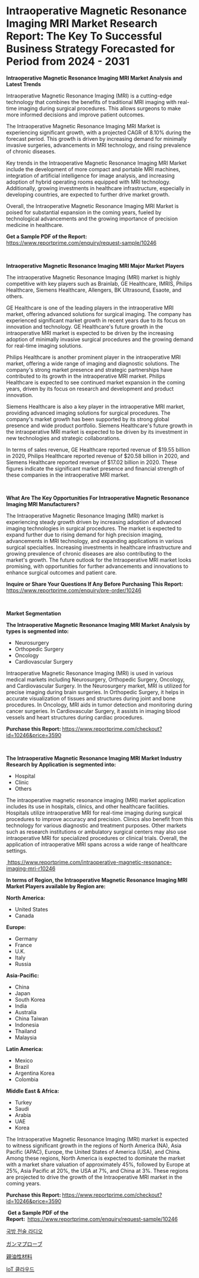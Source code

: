 <p><h1>Intraoperative Magnetic Resonance Imaging MRI Market Research Report: The Key To Successful Business Strategy Forecasted for Period from 2024 - 2031</h1></p><p><strong>Intraoperative Magnetic Resonance Imaging MRI Market Analysis and Latest Trends</strong></p>
<p><p>Intraoperative Magnetic Resonance Imaging (MRI) is a cutting-edge technology that combines the benefits of traditional MRI imaging with real-time imaging during surgical procedures. This allows surgeons to make more informed decisions and improve patient outcomes.</p><p>The Intraoperative Magnetic Resonance Imaging MRI Market is experiencing significant growth, with a projected CAGR of 8.10% during the forecast period. This growth is driven by increasing demand for minimally invasive surgeries, advancements in MRI technology, and rising prevalence of chronic diseases.</p><p>Key trends in the Intraoperative Magnetic Resonance Imaging MRI Market include the development of more compact and portable MRI machines, integration of artificial intelligence for image analysis, and increasing adoption of hybrid operating rooms equipped with MRI technology. Additionally, growing investments in healthcare infrastructure, especially in developing countries, are expected to further drive market growth.</p><p>Overall, the Intraoperative Magnetic Resonance Imaging MRI Market is poised for substantial expansion in the coming years, fueled by technological advancements and the growing importance of precision medicine in healthcare.</p></p>
<p><strong>Get a Sample PDF of the Report:&nbsp;</strong> <a href="https://www.reportprime.com/enquiry/request-sample/10246">https://www.reportprime.com/enquiry/request-sample/10246</a></p>
<p>&nbsp;</p>
<p><strong>Intraoperative Magnetic Resonance Imaging MRI Major Market Players</strong></p>
<p><p>The intraoperative Magnetic Resonance Imaging (MRI) market is highly competitive with key players such as Brainlab, GE Healthcare, IMRIS, Philips Healthcare, Siemens Healthcare, Allengers, BK Ultrasound, Esaote, and others.</p><p>GE Healthcare is one of the leading players in the intraoperative MRI market, offering advanced solutions for surgical imaging. The company has experienced significant market growth in recent years due to its focus on innovation and technology. GE Healthcare's future growth in the intraoperative MRI market is expected to be driven by the increasing adoption of minimally invasive surgical procedures and the growing demand for real-time imaging solutions.</p><p>Philips Healthcare is another prominent player in the intraoperative MRI market, offering a wide range of imaging and diagnostic solutions. The company's strong market presence and strategic partnerships have contributed to its growth in the intraoperative MRI market. Philips Healthcare is expected to see continued market expansion in the coming years, driven by its focus on research and development and product innovation.</p><p>Siemens Healthcare is also a key player in the intraoperative MRI market, providing advanced imaging solutions for surgical procedures. The company's market growth has been supported by its strong global presence and wide product portfolio. Siemens Healthcare's future growth in the intraoperative MRI market is expected to be driven by its investment in new technologies and strategic collaborations.</p><p>In terms of sales revenue, GE Healthcare reported revenue of $19.55 billion in 2020, Philips Healthcare reported revenue of $20.58 billion in 2020, and Siemens Healthcare reported revenue of $17.02 billion in 2020. These figures indicate the significant market presence and financial strength of these companies in the intraoperative MRI market.</p></p>
<p>&nbsp;</p>
<p><strong>What Are The Key Opportunities For Intraoperative Magnetic Resonance Imaging MRI Manufacturers?</strong></p>
<p><p>The Intraoperative Magnetic Resonance Imaging (MRI) market is experiencing steady growth driven by increasing adoption of advanced imaging technologies in surgical procedures. The market is expected to expand further due to rising demand for high precision imaging, advancements in MRI technology, and expanding applications in various surgical specialties. Increasing investments in healthcare infrastructure and growing prevalence of chronic diseases are also contributing to the market's growth. The future outlook for the Intraoperative MRI market looks promising, with opportunities for further advancements and innovations to enhance surgical outcomes and patient care.</p></p>
<p><strong>Inquire or Share Your Questions If Any Before Purchasing This Report:</strong> <a href="https://www.reportprime.com/enquiry/pre-order/10246">https://www.reportprime.com/enquiry/pre-order/10246</a></p>
<p>&nbsp;</p>
<p><strong>Market Segmentation</strong></p>
<p><strong>The Intraoperative Magnetic Resonance Imaging MRI Market Analysis by types is segmented into:</strong></p>
<p><ul><li>Neurosurgery</li><li>Orthopedic Surgery</li><li>Oncology</li><li>Cardiovascular Surgery</li></ul></p>
<p><p>Intraoperative Magnetic Resonance Imaging (MRI) is used in various medical markets including Neurosurgery, Orthopedic Surgery, Oncology, and Cardiovascular Surgery. In the Neurosurgery market, MRI is utilized for precise imaging during brain surgeries. In Orthopedic Surgery, it helps in accurate visualization of tissues and structures during joint and bone procedures. In Oncology, MRI aids in tumor detection and monitoring during cancer surgeries. In Cardiovascular Surgery, it assists in imaging blood vessels and heart structures during cardiac procedures.</p></p>
<p><strong>Purchase this Report:&nbsp;</strong><a href="https://www.reportprime.com/checkout?id=10246&price=3590">https://www.reportprime.com/checkout?id=10246&price=3590</a></p>
<p>&nbsp;</p>
<p><strong>The Intraoperative Magnetic Resonance Imaging MRI Market Industry Research by Application is segmented into:</strong></p>
<p><ul><li>Hospital</li><li>Clinic</li><li>Others</li></ul></p>
<p><p>The intraoperative magnetic resonance imaging (MRI) market application includes its use in hospitals, clinics, and other healthcare facilities. Hospitals utilize intraoperative MRI for real-time imaging during surgical procedures to improve accuracy and precision. Clinics also benefit from this technology for various diagnostic and treatment purposes. Other markets such as research institutions or ambulatory surgical centers may also use intraoperative MRI for specialized procedures or clinical trials. Overall, the application of intraoperative MRI spans across a wide range of healthcare settings.</p></p>
<p><a href="https://www.reportprime.com/intraoperative-magnetic-resonance-imaging-mri-r10246">&nbsp;https://www.reportprime.com/intraoperative-magnetic-resonance-imaging-mri-r10246</a></p>
<p><strong>In terms of Region, the Intraoperative Magnetic Resonance Imaging MRI Market Players available by Region are:</strong></p>
<p>
    <p> <strong> North America: </strong>
        <ul>
            <li>United States</li>
            <li>Canada</li>
        </ul>
        </p> 
    <p> <strong> Europe: </strong>
        <ul>
            <li>Germany</li>
            <li>France</li>
            <li>U.K.</li>
            <li>Italy</li>
            <li>Russia</li>
        </ul>
        </p> 
    <p> <strong> Asia-Pacific: </strong>
        <ul>
            <li>China</li>
            <li>Japan</li>
            <li>South Korea</li>
            <li>India</li>
            <li>Australia</li>
            <li>China Taiwan</li>
            <li>Indonesia</li>
            <li>Thailand</li>
            <li>Malaysia</li>
        </ul>
        </p> 
    <p> <strong> Latin America: </strong>
        <ul>
            <li>Mexico</li>
            <li>Brazil</li>
            <li>Argentina Korea</li>
            <li>Colombia</li>
        </ul>
        </p> 
    <p> <strong> Middle East & Africa: </strong>
        <ul>
            <li>Turkey</li>
            <li>Saudi</li>
            <li>Arabia</li>
            <li>UAE</li>
            <li>Korea</li>
        </ul>
    </p>
    </p>
<p><p>The Intraoperative Magnetic Resonance Imaging (MRI) market is expected to witness significant growth in the regions of North America (NA), Asia Pacific (APAC), Europe, the United States of America (USA), and China. Among these regions, North America is expected to dominate the market with a market share valuation of approximately 45%, followed by Europe at 25%, Asia Pacific at 20%, the USA at 7%, and China at 3%. These regions are projected to drive the growth of the Intraoperative MRI market in the coming years.</p></p>
<p><strong>Purchase this Report: </strong><a href="https://www.reportprime.com/checkout?id=10246&price=3590">https://www.reportprime.com/checkout?id=10246&price=3590</a></p>
<p>&nbsp;<strong>Get a Sample PDF of the Report:&nbsp;&nbsp;</strong><a href="https://www.reportprime.com/enquiry/request-sample/10246">https://www.reportprime.com/enquiry/request-sample/10246</a></p>
<p><strong></strong></p>
<p><p><a href="https://medium.com/@bub56567/%EB%B0%A9%EC%96%B4-%EC%A0%84%EC%88%A0-%EB%9D%BC%EB%94%94%EC%98%A4-%EC%8B%9C%EC%9E%A5-%EC%84%B1%EA%B3%B5%EC%A0%81%EC%9D%B8-%EB%B9%84%EC%A6%88%EB%8B%88%EC%8A%A4-%EC%A0%84%EB%9E%B5%EC%9D%98-%ED%95%B5%EC%8B%AC-%EC%98%88%EC%B8%A1-2031%EB%85%84%EA%B9%8C%EC%A7%80-1b04ee926934">국방 전술 라디오</a></p><p><a href="https://medium.com/@thomassandoval55/%E3%82%AC%E3%83%B3%E3%83%9E%E3%83%97%E3%83%AD%E3%83%BC%E3%83%96%E5%B8%82%E5%A0%B4%E3%83%AC%E3%83%9D%E3%83%BC%E3%83%88%E3%81%AF-%E3%81%93%E3%81%AE%E5%B8%82%E5%A0%B4%E3%81%AE%E6%9C%80%E6%96%B0%E3%81%AE%E3%83%88%E3%83%AC%E3%83%B3%E3%83%89%E3%82%84%E6%88%90%E9%95%B7%E6%A9%9F%E4%BC%9A%E3%82%92%E6%98%8E%E3%82%89%E3%81%8B%E3%81%AB%E3%81%97%E3%81%A6%E3%81%84%E3%81%BE%E3%81%99-8ff803e321b3">ガンマプローブ</a></p><p><a href="https://medium.com/@orlohagenes_12279/%E8%A6%AA%E6%B2%B9%E6%80%A7%E6%9D%90%E6%96%99%E5%B8%82%E5%A0%B4-%E7%AB%B6%E4%BA%89%E5%88%86%E6%9E%90-%E5%B8%82%E5%A0%B4%E5%8B%95%E5%90%91%E3%81%8A%E3%82%88%E3%81%B32031%E5%B9%B4%E3%81%BE%E3%81%A7%E3%81%AE%E4%BA%88%E6%B8%AC-bcfaed7a9a47">親油性材料</a></p><p><a href="https://medium.com/@wheelgg5674537/%EC%82%AC%EC%9D%B4%EC%A6%88-cagr-%ED%8A%B8%EB%A0%8C%EB%93%9C-2024-2030%EB%85%84-iot-%ED%81%B4%EB%9D%BC%EC%9A%B0%EB%93%9C-%EC%8B%9C%EC%9E%A5-0c3be2bd2d5c">IoT 클라우드</a></p></p>